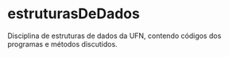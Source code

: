 # estruturasDeDados
Disciplina de estruturas de dados da UFN, contendo códigos dos programas e métodos discutidos.
